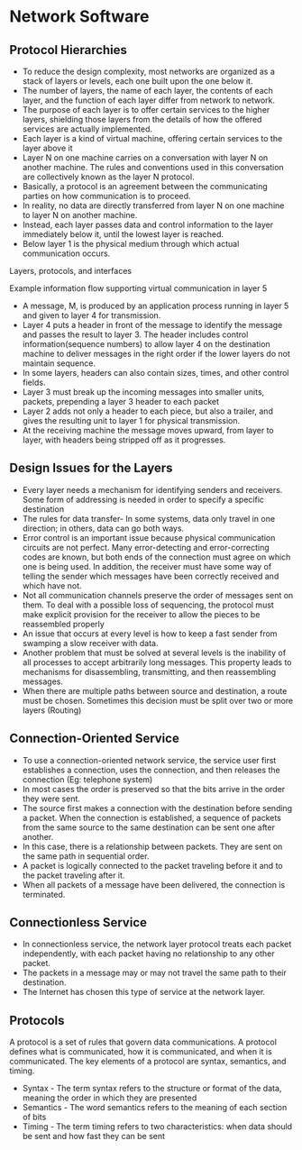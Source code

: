 # Network Software

## Protocol Hierarchies

- To reduce the design complexity, most networks are organized as a stack of layers or levels, each one built upon the one below it.
- The number of layers, the name of each layer, the contents of each layer, and the function of each layer differ from network to network.
- The purpose of each layer is to offer certain services to the higher layers, shielding those layers from the details of how the offered services are actually implemented.
- Each layer is a kind of virtual machine, offering certain services to the layer above it
- Layer N on one machine carries on a conversation with layer N on another machine. The rules and conventions used in this conversation are collectively known as the layer N protocol.
- Basically, a protocol is an agreement between the communicating parties on how communication is to proceed.
- In reality, no data are directly transferred from layer N on one machine to layer N on another machine.
- Instead, each layer passes data and control information to the layer immediately below it, until the lowest layer is reached.
- Below layer 1 is the physical medium through which actual communication occurs.

Layers, protocols, and interfaces

Example information flow supporting virtual communication in layer 5

- A message, M, is produced by an application process running in layer 5 and given to layer 4 for transmission.
- Layer 4 puts a header in front of the message to identify the message and passes the result to layer 3. The header includes control information(sequence numbers) to allow layer 4 on the destination machine to deliver messages in the right order if the Iower layers do not maintain sequence.
- In some layers, headers can also contain sizes, times, and other control fields.
- Layer 3 must break up the incoming messages into smaller units, packets, prepending a layer 3 header to each packet
- Layer 2 adds not only a header to each piece, but also a trailer, and gives the resulting unit to layer 1 for physical transmission.
- At the receiving machine the message moves upward, from layer to Iayer, with headers being stripped off as it progresses.

## Design Issues for the Layers

- Every layer needs a mechanism for identifying senders and receivers. Some form of addressing is needed in order to specify a specific destination
- The rules for data transfer- In some systems, data only travel in one direction; in others, data can go both ways.
- Error control is an important issue because physical communication circuits are not perfect. Many error-detecting and error-correcting codes are known, but both ends of the connection must agree on which one is being used. In addition, the receiver must have some way of telling the sender which messages have been correctly received and which have not.
- Not all communication channels preserve the order of messages sent on them. To deal with a possible loss of sequencing, the protocol must make explicit provision for the receiver to allow the pieces to be reassembled properly
- An issue that occurs at every level is how to keep a fast sender from swamping a slow receiver with data.
- Another problem that must be solved at several levels is the inability of all processes to accept arbitrarily long messages. This property leads to mechanisms for disassembling, transmitting, and then reassembling messages.
- When there are multiple paths between source and destination, a route must be chosen. Sometimes this decision must be split over two or more layers (Routing)

## Connection-Oriented Service

- To use a connection-oriented network service, the service user first establishes a connection, uses the connection, and then releases the connection (Eg: telephone system)
- In most cases the order is preserved so that the bits arrive in the order they were sent.
- The source first makes a connection with the destination before sending a packet. When the connection is established, a sequence of packets from the same source to the same destination can be sent one after another.
- In this case, there is a relationship between packets. They are sent on the same path in sequential order.
- A packet is logically connected to the packet traveling before it and to the packet traveling after it.
- When all packets of a message have been delivered, the connection is terminated.

## Connectionless Service

- In connectionless service, the network layer protocol treats each packet independently, with each packet having no relationship to any other packet.
- The packets in a message may or may not travel the same path to their destination.
- The Internet has chosen this type of service at the network layer.

## Protocols

A protocol is a set of rules that govern data communications. A protocol defines what is communicated, how it is communicated, and when it is communicated. The key elements of a protocol are syntax, semantics, and timing.

- Syntax - The term syntax refers to the structure or format of the data, meaning the order in which they are presented
- Semantics - The word semantics refers to the meaning of each section of bits
- Timing - The term timing refers to two characteristics: when data should be sent and how fast they can be sent
